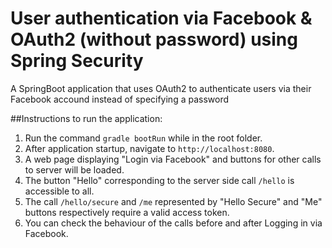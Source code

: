 # User authentication via Facebook & OAuth2 (without password) using Spring Security
A SpringBoot application that uses OAuth2 to authenticate users via their Facebook accound instead of specifying a password
  
##Instructions to run the application:   
1. Run the command `gradle bootRun` while in the root folder.  
2. After application startup, navigate to `http://localhost:8080`.  
3. A web page displaying "Login via Facebook" and buttons for other calls to server will be loaded.  
4. The button "Hello" corresponding to the server side call `/hello` is accessible to all.  
5. The call `/hello/secure` and `/me` represented by "Hello Secure" and "Me" buttons respectively require a valid access token.  
6. You can check the behaviour of the calls before and after Logging in via Facebook.  
